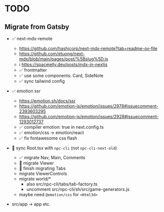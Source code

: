 # TODO

## Migrate from Gatsby

- ✅ next-mdx-remote
  - https://github.com/hashicorp/next-mdx-remote?tab=readme-ov-file
  - https://github.com/etuong/next-mdx/blob/main/pages/post/%5Bslug%5D.js
  - ℹ️ https://spacejelly.dev/posts/mdx-in-nextjs
  - ✅ frontmatter
  - ✅ use some components: Card, SideNote
  - ✅ sync tailwind config

- ✅ emotion ssr
  - https://emotion.sh/docs/ssr
  - https://github.com/emotion-js/emotion/issues/2978#issuecomment-2393603295
  - https://github.com/emotion-js/emotion/issues/2928#issuecomment-1293012737
  - ✅ compiler emotion: true in next.config.ts
  - ✅ emotion/css -> emotion/react
  - ✅ fix fontawesome css flash

- 🚧 sync Root.tsx with `npc-cli` (not `npc-cli-next-old`)
  - ✅ migrate Nav, Main, Comments
  - 🚧 migrate Viewer
  - 🚧 finish migrating Tabs
  - migrate ViewerControls
  - migrate world/*
    - also src/npc-cli/tabs/tab-factory.ts
    - uncomment src/npc-cli/sh/src/game-generators.js
  - maybe need `@emotion/css` for `<Html3d>`

- src/app -> app etc.
